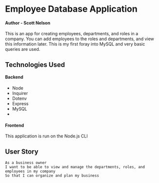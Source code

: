 # Employee Database Application
#### Author - Scott Nelson

This is an app for creating employees, departments, and roles in a company. You can add employees to the roles and departments, and view this information later. This is my first foray into MySQL and very basic queries are used.

## Technologies Used
#### Backend
* Node
* Inquirer
* Dotenv
* Express
* MySQL
* 
#### Frontend
This application is run on the Node.js CLI

## User Story
```
As a business owner
I want to be able to view and manage the departments, roles, and employees in my company
So that I can organize and plan my business
```


